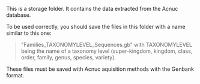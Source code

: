This is a storage folder. It contains the data extracted from the Acnuc database.

To be used correctly, you should save the files in this folder with a name similar to this one: 
> "Families_TAXONOMYLEVEL_Sequences.gb" 
with TAXONOMYLEVEL being the name of a taxonomy level (super-kingdom, kingdom, class, order, family, genus, species, variety).

These files must be saved with Acnuc aquisition methods with the Genbank format.
